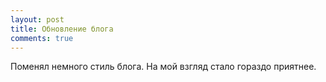 ```yaml
---
layout: post
title: Обновление блога
comments: true
---
```


Поменял немного стиль блога. На мой взгляд стало гораздо приятнее.